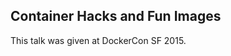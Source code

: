 <!--
{
"name" : "container-hacks-and-fun-images",
"version" : "0.1",
"title" : "Container Hacks and Fun Images",
"description" : "Learn about the latest developments in the Docker world.",
"freshnessDate" : 2015-06-24,
"license" : "All Rights Reserved"
}
-->

<!-- @section -->

## Container Hacks and Fun Images

This talk was given at DockerCon SF 2015.

<!-- @asset, "contentType": "outlearn/video", "provider": "youtube", "url": "https://www.youtube.com/embed/1qlLUf7KtAw" -->
